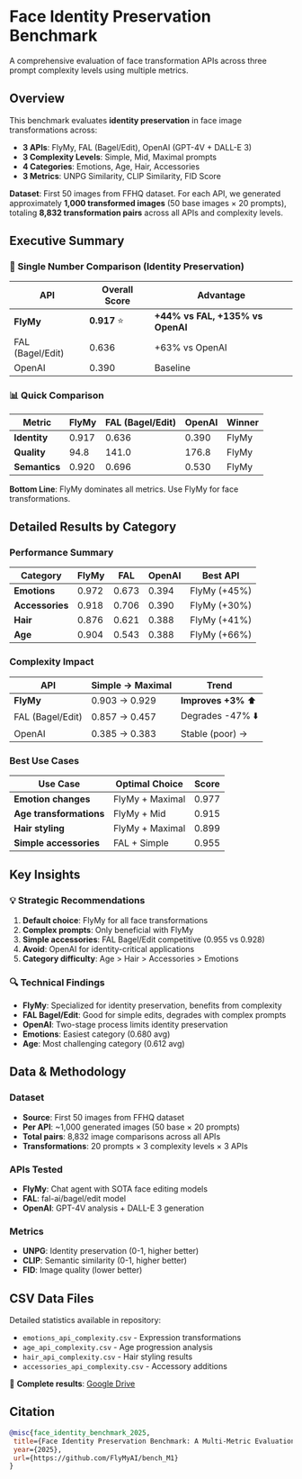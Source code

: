 # Face Identity Preservation Benchmark

A comprehensive evaluation of face transformation APIs across three prompt complexity levels using multiple metrics.

## Overview

This benchmark evaluates **identity preservation** in face image transformations across:
- **3 APIs**: FlyMy, FAL (Bagel/Edit), OpenAI (GPT-4V + DALL-E 3)
- **3 Complexity Levels**: Simple, Mid, Maximal prompts  
- **4 Categories**: Emotions, Age, Hair, Accessories
- **3 Metrics**: UNPG Similarity, CLIP Similarity, FID Score

**Dataset**: First 50 images from FFHQ dataset. For each API, we generated approximately **1,000 transformed images** (50 base images × 20 prompts), totaling **8,832 transformation pairs** across all APIs and complexity levels.

## Executive Summary

### 🎯 Single Number Comparison (Identity Preservation)

| API | Overall Score | Advantage |
|-----|---------------|-----------|
| **FlyMy** | **0.917** ⭐ | **+44% vs FAL, +135% vs OpenAI** |
| FAL (Bagel/Edit) | 0.636 | +63% vs OpenAI |
| OpenAI | 0.390 | Baseline |

### 📊 Quick Comparison

| Metric | FlyMy | FAL (Bagel/Edit) | OpenAI | Winner |
|--------|-------|------------------|--------|---------|
| **Identity** | 0.917 | 0.636 | 0.390 | FlyMy |
| **Quality** | 94.8 | 141.0 | 176.8 | FlyMy |
| **Semantics** | 0.920 | 0.696 | 0.530 | FlyMy |

**Bottom Line**: FlyMy dominates all metrics. Use FlyMy for face transformations.

## Detailed Results by Category

### Performance Summary

| Category | FlyMy | FAL | OpenAI | Best API |
|----------|-------|-----|--------|----------|
| **Emotions** | 0.972 | 0.673 | 0.394 | FlyMy (+45%) |
| **Accessories** | 0.918 | 0.706 | 0.390 | FlyMy (+30%) |
| **Hair** | 0.876 | 0.621 | 0.388 | FlyMy (+41%) |
| **Age** | 0.904 | 0.543 | 0.388 | FlyMy (+66%) |

### Complexity Impact

| API | Simple → Maximal | Trend |
|-----|------------------|--------|
| **FlyMy** | 0.903 → 0.929 | **Improves +3%** ⬆️ |
| FAL (Bagel/Edit) | 0.857 → 0.457 | Degrades -47% ⬇️ |
| OpenAI | 0.385 → 0.383 | Stable (poor) → |

### Best Use Cases

| Use Case | Optimal Choice | Score |
|----------|----------------|--------|
| **Emotion changes** | FlyMy + Maximal | 0.977 |
| **Age transformations** | FlyMy + Mid | 0.915 |
| **Hair styling** | FlyMy + Maximal | 0.899 |
| **Simple accessories** | FAL + Simple | 0.955 |

## Key Insights

### 💡 Strategic Recommendations

1. **Default choice**: FlyMy for all face transformations
2. **Complex prompts**: Only beneficial with FlyMy
3. **Simple accessories**: FAL Bagel/Edit competitive (0.955 vs 0.928)
4. **Avoid**: OpenAI for identity-critical applications
5. **Category difficulty**: Age > Hair > Accessories > Emotions

### 🔍 Technical Findings

- **FlyMy**: Specialized for identity preservation, benefits from complexity
- **FAL Bagel/Edit**: Good for simple edits, degrades with complex prompts  
- **OpenAI**: Two-stage process limits identity preservation
- **Emotions**: Easiest category (0.680 avg)
- **Age**: Most challenging category (0.612 avg)

## Data & Methodology

### Dataset
- **Source**: First 50 images from FFHQ dataset
- **Per API**: ~1,000 generated images (50 base × 20 prompts)
- **Total pairs**: 8,832 image comparisons across all APIs
- **Transformations**: 20 prompts × 3 complexity levels × 3 APIs

### APIs Tested
- **FlyMy**: Chat agent with SOTA face editing models
- **FAL**: fal-ai/bagel/edit model
- **OpenAI**: GPT-4V analysis + DALL-E 3 generation

### Metrics
- **UNPG**: Identity preservation (0-1, higher better)
- **CLIP**: Semantic similarity (0-1, higher better)  
- **FID**: Image quality (lower better)

## CSV Data Files

Detailed statistics available in repository:
- `emotions_api_complexity.csv` - Expression transformations
- `age_api_complexity.csv` - Age progression analysis  
- `hair_api_complexity.csv` - Hair styling results
- `accessories_api_complexity.csv` - Accessory additions

📁 **Complete results**: [Google Drive](https://drive.google.com/drive/folders/1U1Snqj-r9pI0vzS09wEju8w-LZe4g7Gh?usp=sharing)

## Citation

```bibtex
@misc{face_identity_benchmark_2025,
 title={Face Identity Preservation Benchmark: A Multi-Metric Evaluation of Face Transformation APIs},
 year={2025},
 url={https://github.com/FlyMyAI/bench_M1}
}
